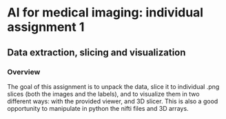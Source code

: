 # AI for medical imaging: individual assignment 1
## Data extraction, slicing and visualization
### Overview
The goal of this assignment is to unpack the data, slice it to individual .png slices (both the images and the labels), and to visualize them in two different ways: with the provided viewer, and 3D slicer.
This is also a good opportunity to manipulate in python the nifti files and 3D arrays.

